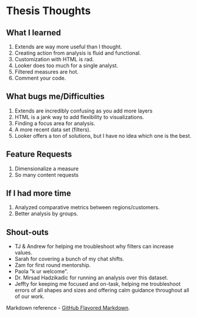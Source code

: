 # Thesis Thoughts

## What I learned
1. Extends are way more useful than I thought.
2. Creating action from analysis is fluid and functional.
3. Customization with HTML is rad.
4. Looker does too much for a single analyst.
5. Filtered measures are hot.
6. Comment your code.

## What bugs me/Difficulties
1. Extends are incredibly confusing as you add more layers
2. HTML is a jank way to add flexibility to visualizations.
3. Finding a focus area for analysis.
4. A more recent data set (filters).
5. Looker offers a ton of solutions, but I have no idea which one is the best.

## Feature Requests
1. Dimensionalize a measure
2. So many content requests

## If I had more time
1. Analyzed comparative metrics between regions/customers.
2. Better analysis by groups.

## Shout-outs
- TJ & Andrew for helping me troubleshoot why filters can increase values.
- Sarah for covering a bunch of my chat shifts.
- Zam for first round mentorship.
- Paola "k ur welcome".
- Dr. Mirsad Hadzikadic for running an analysis over this dataset.
- Jeffty for keeping me focused and on-task, helping me troubleshoot errors of all shapes and sizes and offering calm guidance throughout all of our work.


Markdown reference - [GitHub Flavored Markdown](https://help.github.com/articles/github-flavored-markdown).
